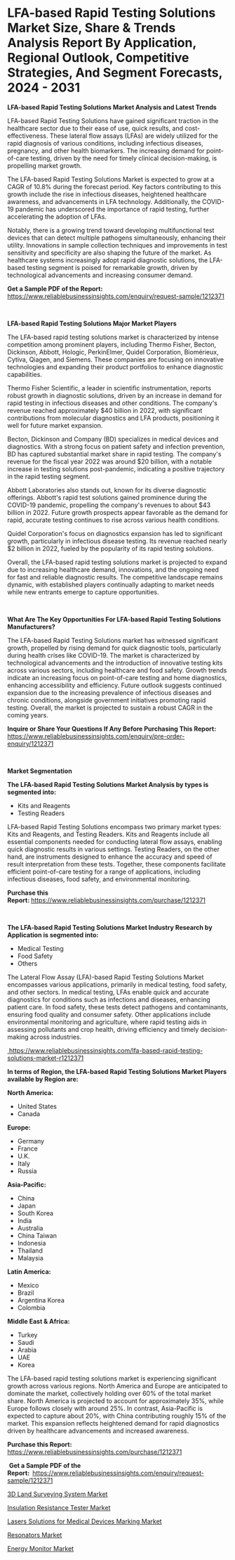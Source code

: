 <p><h1>LFA-based Rapid Testing Solutions Market Size, Share & Trends Analysis Report By Application, Regional Outlook, Competitive Strategies, And Segment Forecasts, 2024 - 2031</h1></p><p><strong>LFA-based Rapid Testing Solutions Market Analysis and Latest Trends</strong></p>
<p><p>LFA-based Rapid Testing Solutions have gained significant traction in the healthcare sector due to their ease of use, quick results, and cost-effectiveness. These lateral flow assays (LFAs) are widely utilized for the rapid diagnosis of various conditions, including infectious diseases, pregnancy, and other health biomarkers. The increasing demand for point-of-care testing, driven by the need for timely clinical decision-making, is propelling market growth.</p><p>The LFA-based Rapid Testing Solutions Market is expected to grow at a CAGR of 10.8% during the forecast period. Key factors contributing to this growth include the rise in infectious diseases, heightened healthcare awareness, and advancements in LFA technology. Additionally, the COVID-19 pandemic has underscored the importance of rapid testing, further accelerating the adoption of LFAs. </p><p>Notably, there is a growing trend toward developing multifunctional test devices that can detect multiple pathogens simultaneously, enhancing their utility. Innovations in sample collection techniques and improvements in test sensitivity and specificity are also shaping the future of the market. As healthcare systems increasingly adopt rapid diagnostic solutions, the LFA-based testing segment is poised for remarkable growth, driven by technological advancements and increasing consumer demand.</p></p>
<p><strong>Get a Sample PDF of the Report:&nbsp;</strong> <a href="https://www.reliablebusinessinsights.com/enquiry/request-sample/1212371?utm_campaign=1873&utm_medium=2&utm_source=Github&utm_content=ia&utm_term=17122024&utm_id=lfa-based-rapid-testing-solutions">https://www.reliablebusinessinsights.com/enquiry/request-sample/1212371</a></p>
<p>&nbsp;</p>
<p><strong>LFA-based Rapid Testing Solutions Major Market Players</strong></p>
<p><p>The LFA-based rapid testing solutions market is characterized by intense competition among prominent players, including Thermo Fisher, Becton, Dickinson, Abbott, Hologic, PerkinElmer, Quidel Corporation, Biomérieux, Cytiva, Qiagen, and Siemens. These companies are focusing on innovative technologies and expanding their product portfolios to enhance diagnostic capabilities.</p><p>Thermo Fisher Scientific, a leader in scientific instrumentation, reports robust growth in diagnostic solutions, driven by an increase in demand for rapid testing in infectious diseases and other conditions. The company's revenue reached approximately $40 billion in 2022, with significant contributions from molecular diagnostics and LFA products, positioning it well for future market expansion.</p><p>Becton, Dickinson and Company (BD) specializes in medical devices and diagnostics. With a strong focus on patient safety and infection prevention, BD has captured substantial market share in rapid testing. The company's revenue for the fiscal year 2022 was around $20 billion, with a notable increase in testing solutions post-pandemic, indicating a positive trajectory in the rapid testing segment.</p><p>Abbott Laboratories also stands out, known for its diverse diagnostic offerings. Abbott's rapid test solutions gained prominence during the COVID-19 pandemic, propelling the company's revenues to about $43 billion in 2022. Future growth prospects appear favorable as the demand for rapid, accurate testing continues to rise across various health conditions.</p><p>Quidel Corporation's focus on diagnostics expansion has led to significant growth, particularly in infectious disease testing. Its revenue reached nearly $2 billion in 2022, fueled by the popularity of its rapid testing solutions.</p><p>Overall, the LFA-based rapid testing solutions market is projected to expand due to increasing healthcare demand, innovations, and the ongoing need for fast and reliable diagnostic results. The competitive landscape remains dynamic, with established players continually adapting to market needs while new entrants emerge to capture opportunities.</p></p>
<p>&nbsp;</p>
<p><strong>What Are The Key Opportunities For LFA-based Rapid Testing Solutions Manufacturers?</strong></p>
<p><p>The LFA-based Rapid Testing Solutions market has witnessed significant growth, propelled by rising demand for quick diagnostic tools, particularly during health crises like COVID-19. The market is characterized by technological advancements and the introduction of innovative testing kits across various sectors, including healthcare and food safety. Growth trends indicate an increasing focus on point-of-care testing and home diagnostics, enhancing accessibility and efficiency. Future outlook suggests continued expansion due to the increasing prevalence of infectious diseases and chronic conditions, alongside government initiatives promoting rapid testing. Overall, the market is projected to sustain a robust CAGR in the coming years.</p></p>
<p><strong>Inquire or Share Your Questions If Any Before Purchasing This Report:</strong> <a href="https://www.reliablebusinessinsights.com/enquiry/pre-order-enquiry/1212371?utm_campaign=1873&utm_medium=2&utm_source=Github&utm_content=ia&utm_term=17122024&utm_id=lfa-based-rapid-testing-solutions">https://www.reliablebusinessinsights.com/enquiry/pre-order-enquiry/1212371</a></p>
<p>&nbsp;</p>
<p><strong>Market Segmentation</strong></p>
<p><strong>The LFA-based Rapid Testing Solutions Market Analysis by types is segmented into:</strong></p>
<p><ul><li>Kits and Reagents</li><li>Testing Readers</li></ul></p>
<p><p>LFA-based Rapid Testing Solutions encompass two primary market types: Kits and Reagents, and Testing Readers. Kits and Reagents include all essential components needed for conducting lateral flow assays, enabling quick diagnostic results in various settings. Testing Readers, on the other hand, are instruments designed to enhance the accuracy and speed of result interpretation from these tests. Together, these components facilitate efficient point-of-care testing for a range of applications, including infectious diseases, food safety, and environmental monitoring.</p></p>
<p><strong>Purchase this Report:&nbsp;</strong><a href="https://www.reliablebusinessinsights.com/purchase/1212371?utm_campaign=1873&utm_medium=2&utm_source=Github&utm_content=ia&utm_term=17122024&utm_id=lfa-based-rapid-testing-solutions">https://www.reliablebusinessinsights.com/purchase/1212371</a></p>
<p>&nbsp;</p>
<p><strong>The LFA-based Rapid Testing Solutions Market Industry Research by Application is segmented into:</strong></p>
<p><ul><li>Medical Testing</li><li>Food Safety</li><li>Others</li></ul></p>
<p><p>The Lateral Flow Assay (LFA)-based Rapid Testing Solutions Market encompasses various applications, primarily in medical testing, food safety, and other sectors. In medical testing, LFAs enable quick and accurate diagnostics for conditions such as infections and diseases, enhancing patient care. In food safety, these tests detect pathogens and contaminants, ensuring food quality and consumer safety. Other applications include environmental monitoring and agriculture, where rapid testing aids in assessing pollutants and crop health, driving efficiency and timely decision-making across industries.</p></p>
<p><a href="https://www.reliablebusinessinsights.com/lfa-based-rapid-testing-solutions-market-r1212371?utm_campaign=1873&utm_medium=2&utm_source=Github&utm_content=ia&utm_term=17122024&utm_id=lfa-based-rapid-testing-solutions">&nbsp;https://www.reliablebusinessinsights.com/lfa-based-rapid-testing-solutions-market-r1212371</a></p>
<p><strong>In terms of Region, the LFA-based Rapid Testing Solutions Market Players available by Region are:</strong></p>
<p>
    <p> <strong> North America: </strong>
        <ul>
            <li>United States</li>
            <li>Canada</li>
        </ul>
        </p> 
    <p> <strong> Europe: </strong>
        <ul>
            <li>Germany</li>
            <li>France</li>
            <li>U.K.</li>
            <li>Italy</li>
            <li>Russia</li>
        </ul>
        </p> 
    <p> <strong> Asia-Pacific: </strong>
        <ul>
            <li>China</li>
            <li>Japan</li>
            <li>South Korea</li>
            <li>India</li>
            <li>Australia</li>
            <li>China Taiwan</li>
            <li>Indonesia</li>
            <li>Thailand</li>
            <li>Malaysia</li>
        </ul>
        </p> 
    <p> <strong> Latin America: </strong>
        <ul>
            <li>Mexico</li>
            <li>Brazil</li>
            <li>Argentina Korea</li>
            <li>Colombia</li>
        </ul>
        </p> 
    <p> <strong> Middle East & Africa: </strong>
        <ul>
            <li>Turkey</li>
            <li>Saudi</li>
            <li>Arabia</li>
            <li>UAE</li>
            <li>Korea</li>
        </ul>
    </p>
    </p>
<p><p>The LFA-based rapid testing solutions market is experiencing significant growth across various regions. North America and Europe are anticipated to dominate the market, collectively holding over 60% of the total market share. North America is projected to account for approximately 35%, while Europe follows closely with around 25%. In contrast, Asia-Pacific is expected to capture about 20%, with China contributing roughly 15% of the market. This expansion reflects heightened demand for rapid diagnostics driven by healthcare advancements and increased awareness.</p></p>
<p><strong>Purchase this Report: </strong><a href="https://www.reliablebusinessinsights.com/purchase/1212371?utm_campaign=1873&utm_medium=2&utm_source=Github&utm_content=ia&utm_term=17122024&utm_id=lfa-based-rapid-testing-solutions">https://www.reliablebusinessinsights.com/purchase/1212371</a></p>
<p>&nbsp;<strong>Get a Sample PDF of the Report:&nbsp;&nbsp;</strong><a href="https://www.reliablebusinessinsights.com/enquiry/request-sample/1212371?utm_campaign=1873&utm_medium=2&utm_source=Github&utm_content=ia&utm_term=17122024&utm_id=lfa-based-rapid-testing-solutions">https://www.reliablebusinessinsights.com/enquiry/request-sample/1212371</a></p>
<p><strong></strong></p>
<p><p><a href="https://github.com/millionkaryn68/Market-Research-Report-List-1/blob/main/3d-land-surveying-system-market.md?utm_campaign=1873&utm_medium=2&utm_source=Github&utm_content=ia&utm_term=17122024&utm_id=lfa-based-rapid-testing-solutions">3D Land Surveying System Market</a></p><p><a href="https://www.linkedin.com/pulse/insulation-resistance-tester-market-outlook-current-ds3ae?utm_campaign=1873&utm_medium=2&utm_source=Github&utm_content=ia&utm_term=17122024&utm_id=lfa-based-rapid-testing-solutions">Insulation Resistance Tester Market</a></p><p><a href="https://github.com/JubayerMia832/Market-Research-Report-List-1/blob/main/lasers-solutions-for-medical-devices-marking-market.md?utm_campaign=1873&utm_medium=2&utm_source=Github&utm_content=ia&utm_term=17122024&utm_id=lfa-based-rapid-testing-solutions">Lasers Solutions for Medical Devices Marking Market</a></p><p><a href="https://www.linkedin.com/pulse/resonators-market-refracting-trends-consumer-behaviors-wvhte?utm_campaign=1873&utm_medium=2&utm_source=Github&utm_content=ia&utm_term=17122024&utm_id=lfa-based-rapid-testing-solutions">Resonators Market</a></p><p><a href="https://www.linkedin.com/pulse/energy-monitor-market-growth-outlook-2024-2031-sales-revenue-sr0ue?utm_campaign=1873&utm_medium=2&utm_source=Github&utm_content=ia&utm_term=17122024&utm_id=lfa-based-rapid-testing-solutions">Energy Monitor Market</a></p></p>